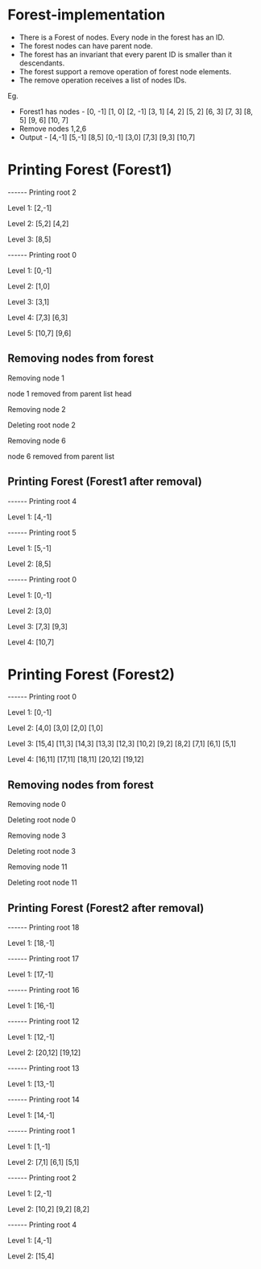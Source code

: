 # Forest-implementation


- There is a Forest of nodes. Every node in the forest has an ID. 
- The forest nodes can have parent node. 
- The forest has an invariant that every parent ID is smaller than it descendants. 
- The forest support a remove operation of forest node elements. 
- The remove operation receives a list of nodes IDs.


Eg.

- Forest1 has nodes - [0, -1] [1, 0] [2, -1] [3, 1] [4, 2] [5, 2] [6, 3] [7, 3] [8, 5] [9, 6] [10, 7]
- Remove nodes 1,2,6
- Output - [4,-1] [5,-1] [8,5] [0,-1] [3,0] [7,3] [9,3] [10,7] 


# Printing Forest (Forest1)
------ Printing root 2

Level 1: [2,-1] 

Level 2: [5,2] [4,2] 

Level 3: [8,5] 

------ Printing root 0

Level 1: [0,-1] 

Level 2: [1,0] 

Level 3: [3,1] 

Level 4: [7,3] [6,3] 

Level 5: [10,7] [9,6] 

## Removing nodes from forest
Removing node 1

node 1 removed from parent list head

Removing node 2

Deleting root node 2

Removing node 6

node 6 removed from parent list 

## Printing Forest (Forest1 after removal)
------ Printing root 4

Level 1: [4,-1] 

------ Printing root 5

Level 1: [5,-1] 

Level 2: [8,5] 

------ Printing root 0

Level 1: [0,-1] 

Level 2: [3,0] 

Level 3: [7,3] [9,3] 

Level 4: [10,7] 

# Printing Forest (Forest2)
------ Printing root 0

Level 1: [0,-1] 

Level 2: [4,0] [3,0] [2,0] [1,0] 

Level 3: [15,4] [11,3] [14,3] [13,3] [12,3] [10,2] [9,2] [8,2] [7,1] [6,1] [5,1] 

Level 4: [16,11] [17,11] [18,11] [20,12] [19,12] 

## Removing nodes from forest
Removing node 0

Deleting root node 0

Removing node 3

Deleting root node 3

Removing node 11

Deleting root node 11

## Printing Forest (Forest2 after removal)
------ Printing root 18

Level 1: [18,-1] 

------ Printing root 17

Level 1: [17,-1] 

------ Printing root 16

Level 1: [16,-1] 

------ Printing root 12

Level 1: [12,-1] 

Level 2: [20,12] [19,12] 

------ Printing root 13

Level 1: [13,-1] 

------ Printing root 14

Level 1: [14,-1] 

------ Printing root 1

Level 1: [1,-1] 

Level 2: [7,1] [6,1] [5,1] 

------ Printing root 2

Level 1: [2,-1] 

Level 2: [10,2] [9,2] [8,2] 

------ Printing root 4

Level 1: [4,-1] 

Level 2: [15,4] 
